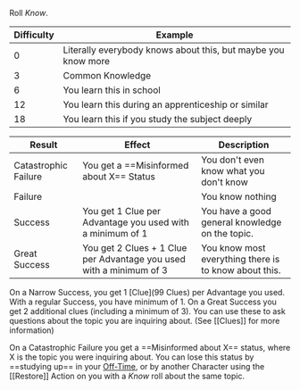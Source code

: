 Roll *Know*.

| Difficulty | Example                                                       |
| ---------- | ------------------------------------------------------------- |
| 0          | Literally everybody knows about this, but maybe you know more |
| 3          | Common Knowledge                                              |
| 6          | You learn this in school                                      |
| 12         | You learn this during an apprenticeship or similar            |
| 18         | You learn this if you study the subject deeply                |

| Result               | Effect                                                              | Description                                           |
| -------------------- | ------------------------------------------------------------------- | ----------------------------------------------------- |
| Catastrophic Failure | You get a ==Misinformed about X== Status                            | You don't even know what you don't know               |
| Failure              |                                                                     | You know nothing                                      |
| Success              | You get 1 Clue per Advantage you used with a minimum of 1           | You have a good general knowledge on the topic.       |
| Great Success        | You get 2 Clues + 1 Clue per Advantage you used with a minimum of 3 | You know most everything there is to know about this. |

On a Narrow Success, you get 1 [Clue](99 Clues) per Advantage you used. With a regular Success, you have minimum of 1. On a Great Success you get 2 additional clues (including a minimum of 3). You can use these to ask questions about the topic you are inquiring about. (See [[Clues]] for more information)

On a Catastrophic Failure you get a ==Misinformed about X== status, where X is the topic you were inquiring about. You can lose this status by ==studying up== in your [Off-Time](50%20Off-Time), or by another Character using the [[Restore]] Action on you with a _Know_ roll about the same topic.